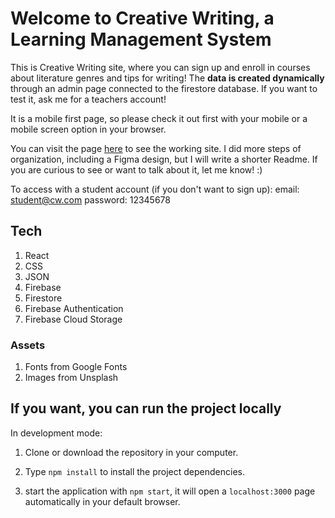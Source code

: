 # Welcome to Creative Writing, a Learning Management System

This is Creative Writing site, where you can sign up and enroll in courses about literature genres and tips for writing!
The **data is created dynamically** through an admin page connected to the firestore database. If you want to test it, ask me for a teachers account!

It is a mobile first page, so please check it out first with your mobile or a mobile screen option in your browser.

You can visit the page [here](https://learning-ms-creative-writing.web.app/) to see the working site. I did more steps of organization, including a Figma design, but I will write a shorter Readme. If you are curious to see or want to talk about it, let me know! :)

To access with a student account (if you don't want to sign up):
email: student@cw.com
password: 12345678

## Tech

1. React
2. CSS
3. JSON
4. Firebase
5. Firestore
6. Firebase Authentication
7. Firebase Cloud Storage

### Assets

1. Fonts from Google Fonts
2. Images from Unsplash

## If you want, you can run the project locally

In development mode:

1. Clone or download the repository in your computer.

2. Type `npm install` to install the project dependencies.

3. start the application with `npm start`, it will open a `localhost:3000` page automatically in your default browser.
